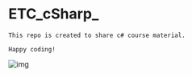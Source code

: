 # ETC_cSharp_

    This repo is created to share c# course material.

    Happy coding!
    
![img](https://www.siliconinfo.com/assets/img/c-dev-services.png)
